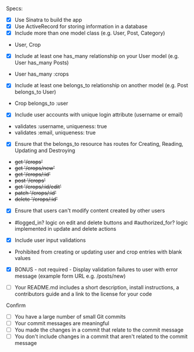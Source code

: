Specs:
- [x] Use Sinatra to build the app
- [x] Use ActiveRecord for storing information in a database
- [x] Include more than one model class (e.g. User, Post, Category)
* User, Crop

- [x] Include at least one has_many relationship on your User model (e.g. User has_many Posts)
* User has_many :crops
    
- [x] Include at least one belongs_to relationship on another model (e.g. Post belongs_to User)
* Crop belongs_to :user

- [x] Include user accounts with unique login attribute (username or email)
* validates :username, uniqueness: true
* validates :email, uniqueness: true

- [x] Ensure that the belongs_to resource has routes for Creating, Reading, Updating and Destroying
* ~~get '/crops'~~
* ~~get '/crops/new'~~
* ~~get '/crops/:id'~~
* ~~post '/crops'~~
* ~~get '/crops/:id/edit'~~
* ~~patch '/crops/:id'~~
* ~~delete '/crops/:id'~~

- [x] Ensure that users can't modify content created by other users
* #logged_in? logic on edit and delete buttons and #authorized_for? logic implemented in update and delete actions

- [x] Include user input validations
* Prohibited from creating or updating user and crop entries with blank values

- [x] BONUS - not required - Display validation failures to user with error message (example form URL e.g. /posts/new)

- [ ] Your README.md includes a short description, install instructions, a contributors guide and a link to the license for your code

Confirm
- [ ] You have a large number of small Git commits
- [ ] Your commit messages are meaningful
- [ ] You made the changes in a commit that relate to the commit message
- [ ] You don't include changes in a commit that aren't related to the commit message